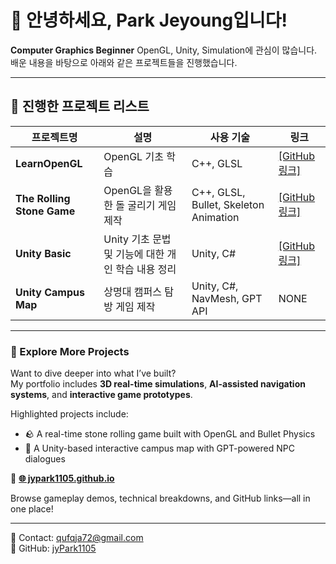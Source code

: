 # 👋 안녕하세요, Park Jeyoung입니다!

**Computer Graphics Beginner**
OpenGL, Unity, Simulation에 관심이 많습니다.  
배운 내용을 바탕으로 아래와 같은 프로젝트들을 진행했습니다.

---

## 📁 진행한 프로젝트 리스트

| 프로젝트명 | 설명 | 사용 기술 | 링크 |
|------------|------|-----------|------|
| **LearnOpenGL** | OpenGL 기초 학습 | C++, GLSL | [[GitHub 링크]](https://github.com/jyPark1105/LearnOpenGL) |
| **The Rolling Stone Game** | OpenGL을 활용한 돌 굴리기 게임 제작 | C++, GLSL, Bullet, Skeleton Animation | [[GitHub 링크]](https://github.com/jyPark1105/The-Stone-Rolling-Game) |
| **Unity Basic** | Unity 기초 문법 및 기능에 대한 개인 학습 내용 정리 | Unity, C# | [[GitHub 링크]](https://github.com/jyPark1105/Unity-Beginner-Tutorial) |
| **Unity Campus Map** | 상명대 캠퍼스 탐방 게임 제작 | Unity, C#, NavMesh, GPT API | NONE |

---

### 🚀 Explore More Projects

Want to dive deeper into what I’ve built?  
My portfolio includes **3D real-time simulations**, **AI-assisted navigation systems**, and **interactive game prototypes**.

Highlighted projects include:  
- 🪨 A real-time stone rolling game built with OpenGL and Bullet Physics  
- 🧭 A Unity-based interactive campus map with GPT-powered NPC dialogues

🔗 **[🌐 jypark1105.github.io](https://jypark1105.github.io)**

Browse gameplay demos, technical breakdowns, and GitHub links—all in one place!

---

📧 Contact: [qufqja72@gmail.com](mailto:qufqja72@gmail.com)  
🐙 GitHub: [jyPark1105](https://github.com/jyPark1105)
